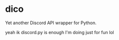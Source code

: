 # dico
Yet another Discord API wrapper for Python.

yeah ik discord.py is enough I'm doing just for fun lol
